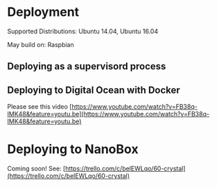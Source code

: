 # Deployment

Supported Distributions: Ubuntu 14.04, Ubuntu 16.04

May build on: Raspbian

## Deploying as a supervisord process

## Deploying to Digital Ocean with Docker

Please see this video [https://www.youtube.com/watch?v=FB38q-IMK48&feature=youtu.be](https://www.youtube.com/watch?v=FB38q-IMK48&feature=youtu.be)

# Deploying to NanoBox

Coming soon! See: [https://trello.com/c/belEWLqo/60-crystal](https://trello.com/c/belEWLqo/60-crystal)



